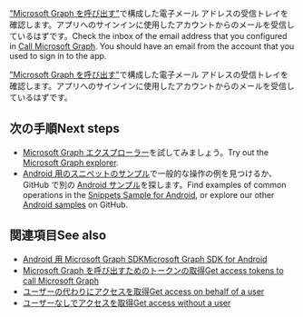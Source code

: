 <span data-ttu-id="e0b02-p132">["Microsoft Graph を呼び出す"](#call-microsoft-graph)で構成した電子メール アドレスの受信トレイを確認します。アプリへのサインインに使用したアカウントからのメールを受信しているはずです。</span><span class="sxs-lookup"><span data-stu-id="e0b02-p132">Check the inbox of the email address that you configured in [Call Microsoft Graph](#call-microsoft-graph). You should have an email from the account that you used to sign in to the app.</span></span>

["Microsoft Graph を呼び出す"](#call-microsoft-graph)で構成した電子メール アドレスの受信トレイを確認します。アプリへのサインインに使用したアカウントからのメールを受信しているはずです。

## <a name="next-steps"></a><span data-ttu-id="e0b02-224">次の手順</span><span class="sxs-lookup"><span data-stu-id="e0b02-224">Next steps</span></span>
- <span data-ttu-id="e0b02-225">[Microsoft Graph エクスプローラー](https://graph.microsoft.io/graph-explorer)を試してみましょう。</span><span class="sxs-lookup"><span data-stu-id="e0b02-225">Try out the [Microsoft Graph explorer](https://graph.microsoft.io/graph-explorer).</span></span>
- <span data-ttu-id="e0b02-226">[Android 用のスニペットのサンプル](https://github.com/microsoftgraph/android-java-snippets-sample)で一般的な操作の例を見つけるか、GitHub で別の [Android サンプル](https://github.com/microsoftgraph?utf8=%E2%9C%93&query=android)を探します。</span><span class="sxs-lookup"><span data-stu-id="e0b02-226">Find examples of common operations in the [Snippets Sample for Android](https://github.com/microsoftgraph/android-java-snippets-sample), or explore our other [Android samples](https://github.com/microsoftgraph?utf8=%E2%9C%93&query=android) on GitHub.</span></span>


## <a name="see-also"></a><span data-ttu-id="e0b02-227">関連項目</span><span class="sxs-lookup"><span data-stu-id="e0b02-227">See also</span></span>
- [<span data-ttu-id="e0b02-228">Android 用 Microsoft Graph SDK</span><span class="sxs-lookup"><span data-stu-id="e0b02-228">Microsoft Graph SDK for Android</span></span>](https://github.com/microsoftgraph/msgraph-sdk-android) 
- [<span data-ttu-id="e0b02-229">Microsoft Graph を呼び出すためのトークンの取得</span><span class="sxs-lookup"><span data-stu-id="e0b02-229">Get access tokens to call Microsoft Graph</span></span>](https://developer.microsoft.com/en-us/graph/docs/concepts/auth_overview)
- [<span data-ttu-id="e0b02-230">ユーザーの代わりにアクセスを取得</span><span class="sxs-lookup"><span data-stu-id="e0b02-230">Get access on behalf of a user</span></span>](https://developer.microsoft.com/en-us/graph/docs/concepts/auth_v2_user)
- [<span data-ttu-id="e0b02-231">ユーザーなしでアクセスを取得</span><span class="sxs-lookup"><span data-stu-id="e0b02-231">Get access without a user</span></span>](https://developer.microsoft.com/en-us/graph/docs/concepts/auth_v2_service)